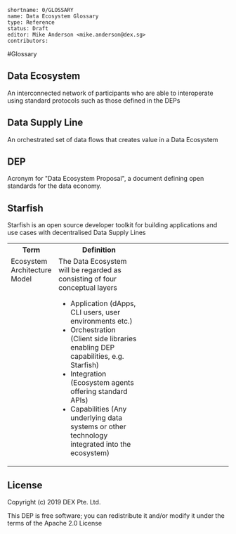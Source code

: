 ```
shortname: 0/GLOSSARY
name: Data Ecosystem Glossary
type: Reference
status: Draft
editor: Mike Anderson <mike.anderson@dex.sg>
contributors: 
```

#Glossary

## Data Ecosystem

An interconnected network of participants who are able to interoperate using standard protocols
such as those defined in the DEPs

## Data Supply Line

An orchestrated set of data flows that creates value in a Data Ecosystem

## DEP

Acronym for "Data Ecosystem Proposal", a document defining open standards for the data economy.

## Starfish

Starfish is an open source developer toolkit for building applications and use cases with
decentralised Data Supply Lines

<table style="width: 100%">
    <colgroup>
       <col span="1" style="width: 20%;">
       <col span="1" style="width: 40%;">
       <col span="1" style="width: 40%;">
    </colgroup>

  <tbody valign="top">
    <tr>
      <th>Term</th>
      <th>Definition</th>
    </tr>
    <tr valign="top">
      <td>Ecosystem Architecture Model</td>
      <td>The Data Ecosystem will be regarded as consisting of four conceptual layers
		<ul>
		  <li>Application (dApps, CLI users, user environments etc.)</li>
          <li>Orchestration (Client side libraries enabling DEP capabilities, e.g. Starfish)</li>
          <li>Integration (Ecosystem agents offering standard APIs)</li>
          <li>Capabilities (Any underlying data systems or other technology integrated into the ecosystem)</li>
		</ul>
      </td>
    </tr>
  </tbody>
</table>


## License

Copyright (c) 2019 DEX Pte. Ltd.

This DEP is free software; you can redistribute it and/or modify it under the terms of the Apache 2.0 License
